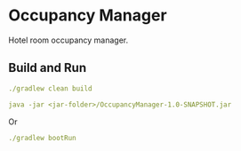 # Occupancy Manager

Hotel room occupancy manager.


## Build and Run

```yaml
./gradlew clean build 

java -jar <jar-folder>/OccupancyManager-1.0-SNAPSHOT.jar
```
Or 
```yaml
./gradlew bootRun
```
